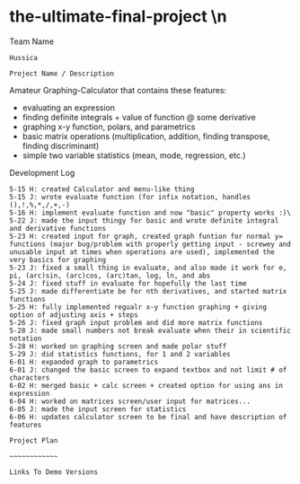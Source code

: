 # the-ultimate-final-project \n

Team Name
~~~~~~~~~
Hussica

Project Name / Description
~~~~~~~~~~~~~~~~~~~~~~~~~~
Amateur Graphing-Calculator that contains these features:
- evaluating an expression
- finding definite integrals + value of function @ some derivative
- graphing x-y function, polars, and parametrics
- basic matrix operations (multiplication, addition, finding transpose, finding discriminant)
- simple two variable statistics (mean, mode, regression, etc.)

Development Log
~~~~~~~~~~~~~~~
5-15 H: created Calculator and menu-like thing
5-15 J: wrote evaluate function (for infix notation, handles (),!,%,*,/,+,-)
5-16 H: implement evaluate function and now "basic" property works :)\
5-22 J: made the input thingy for basic and wrote definite integral and derivative functions
5-23 H: created input for graph, created graph funtion for normal y= functions (major bug/problem with properly getting input - screwey and unusable input at times when operations are used), implemented the very basics for graphing
5-23 J: fixed a small thing in evaluate, and also made it work for e, pi, (arc)sin, (arc)cos, (arc)tan, log, ln, and abs
5-24 J: fixed stuff in evaluate for hopefully the last time
5-25 J: made differentiate be for nth derivatives, and started matrix functions
5-25 H: fully implemented regualr x-y function graphing + giving option of adjusting axis + steps
5-26 J: fixed graph input problem and did more matrix functions
5-28 J: made small numbers not break evaluate when their in scientific notation
5-28 H: worked on graphing screen and made polar stuff
5-29 J: did statistics functions, for 1 and 2 variables
6-01 H: expanded graph to parametrics
6-01 J: changed the basic screen to expand textbox and not limit # of characters
6-02 H: merged basic + calc screen + created option for using ans in expression
6-04 H: worked on matrices screen/user input for matrices...
6-05 J: made the input screen for statistics
6-06 H: updates calculator screen to be final and have description of features

Project Plan

~~~~~~~~~~~~

Links To Demo Versions
~~~~~~~~~~~~~~~~~~~~~~
